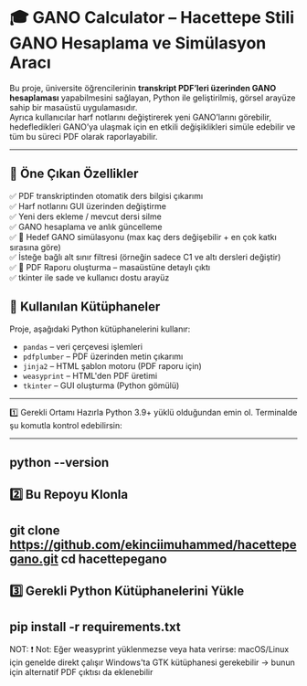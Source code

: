 # 🎓 GANO Calculator – Hacettepe Stili GANO Hesaplama ve Simülasyon Aracı

Bu proje, üniversite öğrencilerinin **transkript PDF’leri üzerinden GANO hesaplaması** yapabilmesini sağlayan, Python ile geliştirilmiş, görsel arayüze sahip bir masaüstü uygulamasıdır.  
Ayrıca kullanıcılar harf notlarını değiştirerek yeni GANO’larını görebilir, hedefledikleri GANO’ya ulaşmak için en etkili değişiklikleri simüle edebilir ve tüm bu süreci PDF olarak raporlayabilir.

---

## 🚀 Öne Çıkan Özellikler

✅ PDF transkriptinden otomatik ders bilgisi çıkarımı  
✅ Harf notlarını GUI üzerinden değiştirme  
✅ Yeni ders ekleme / mevcut dersi silme  
✅ GANO hesaplama ve anlık güncelleme  
✅ 🎯 Hedef GANO simülasyonu (max kaç ders değişebilir + en çok katkı sırasına göre)  
✅ İsteğe bağlı alt sınır filtresi (örneğin sadece C1 ve altı dersleri değiştir)  
✅ 📄 PDF Raporu oluşturma – masaüstüne detaylı çıktı  
✅ tkinter ile sade ve kullanıcı dostu arayüz



## 🧩 Kullanılan Kütüphaneler

Proje, aşağıdaki Python kütüphanelerini kullanır:

- `pandas` – veri çerçevesi işlemleri
- `pdfplumber` – PDF üzerinden metin çıkarımı
- `jinja2` – HTML şablon motoru (PDF raporu için)
- `weasyprint` – HTML'den PDF üretimi
- `tkinter` – GUI oluşturma (Python gömülü)

---

1️⃣ Gerekli Ortamı Hazırla
Python 3.9+ yüklü olduğundan emin ol.
Terminalde şu komutla kontrol edebilirsin:

----------------------------------
python --version
----------------------------------

2️⃣ Bu Repoyu Klonla
----------------------------------
git clone https://github.com/ekinciimuhammed/hacettepegano.git
cd hacettepegano
----------------------------------

3️⃣ Gerekli Python Kütüphanelerini Yükle
----------------------------------
pip install -r requirements.txt
----------------------------------
NOT:
❗ Not:
Eğer weasyprint yüklenmezse veya hata verirse:
macOS/Linux için genelde direkt çalışır
Windows'ta GTK kütüphanesi gerekebilir → bunun için alternatif PDF çıktısı da eklenebilir



